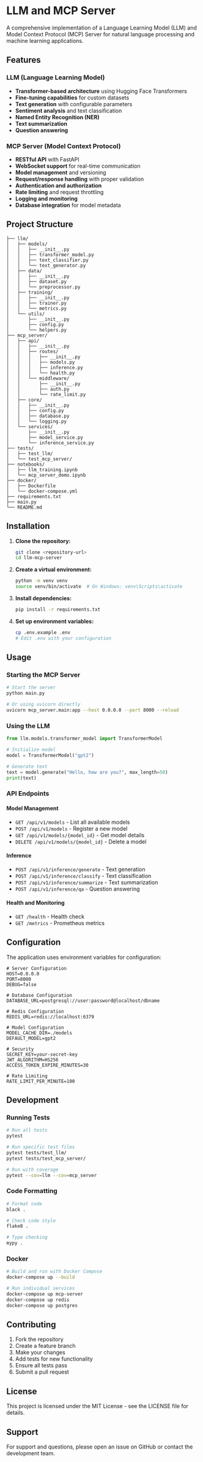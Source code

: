 # LLM and MCP Server

A comprehensive implementation of a Language Learning Model (LLM) and Model Context Protocol (MCP) Server for natural language processing and machine learning applications.

## Features

### LLM (Language Learning Model)
- **Transformer-based architecture** using Hugging Face Transformers
- **Fine-tuning capabilities** for custom datasets
- **Text generation** with configurable parameters
- **Sentiment analysis** and text classification
- **Named Entity Recognition (NER)**
- **Text summarization**
- **Question answering**

### MCP Server (Model Context Protocol)
- **RESTful API** with FastAPI
- **WebSocket support** for real-time communication
- **Model management** and versioning
- **Request/response handling** with proper validation
- **Authentication and authorization**
- **Rate limiting** and request throttling
- **Logging and monitoring**
- **Database integration** for model metadata

## Project Structure

```
├── llm/
│   ├── models/
│   │   ├── __init__.py
│   │   ├── transformer_model.py
│   │   ├── text_classifier.py
│   │   └── text_generator.py
│   ├── data/
│   │   ├── __init__.py
│   │   ├── dataset.py
│   │   └── preprocessor.py
│   ├── training/
│   │   ├── __init__.py
│   │   ├── trainer.py
│   │   └── metrics.py
│   └── utils/
│       ├── __init__.py
│       ├── config.py
│       └── helpers.py
├── mcp_server/
│   ├── api/
│   │   ├── __init__.py
│   │   ├── routes/
│   │   │   ├── __init__.py
│   │   │   ├── models.py
│   │   │   ├── inference.py
│   │   │   └── health.py
│   │   └── middleware/
│   │       ├── __init__.py
│   │       ├── auth.py
│   │       └── rate_limit.py
│   ├── core/
│   │   ├── __init__.py
│   │   ├── config.py
│   │   ├── database.py
│   │   └── logging.py
│   └── services/
│       ├── __init__.py
│       ├── model_service.py
│       └── inference_service.py
├── tests/
│   ├── test_llm/
│   └── test_mcp_server/
├── notebooks/
│   ├── llm_training.ipynb
│   └── mcp_server_demo.ipynb
├── docker/
│   ├── Dockerfile
│   └── docker-compose.yml
├── requirements.txt
├── main.py
└── README.md
```

## Installation

1. **Clone the repository:**
   ```bash
   git clone <repository-url>
   cd llm-mcp-server
   ```

2. **Create a virtual environment:**
   ```bash
   python -m venv venv
   source venv/bin/activate  # On Windows: venv\Scripts\activate
   ```

3. **Install dependencies:**
   ```bash
   pip install -r requirements.txt
   ```

4. **Set up environment variables:**
   ```bash
   cp .env.example .env
   # Edit .env with your configuration
   ```

## Usage

### Starting the MCP Server

```bash
# Start the server
python main.py

# Or using uvicorn directly
uvicorn mcp_server.main:app --host 0.0.0.0 --port 8000 --reload
```

### Using the LLM

```python
from llm.models.transformer_model import TransformerModel

# Initialize model
model = TransformerModel("gpt2")

# Generate text
text = model.generate("Hello, how are you?", max_length=50)
print(text)
```

### API Endpoints

#### Model Management
- `GET /api/v1/models` - List all available models
- `POST /api/v1/models` - Register a new model
- `GET /api/v1/models/{model_id}` - Get model details
- `DELETE /api/v1/models/{model_id}` - Delete a model

#### Inference
- `POST /api/v1/inference/generate` - Text generation
- `POST /api/v1/inference/classify` - Text classification
- `POST /api/v1/inference/summarize` - Text summarization
- `POST /api/v1/inference/qa` - Question answering

#### Health and Monitoring
- `GET /health` - Health check
- `GET /metrics` - Prometheus metrics

## Configuration

The application uses environment variables for configuration:

```env
# Server Configuration
HOST=0.0.0.0
PORT=8000
DEBUG=false

# Database Configuration
DATABASE_URL=postgresql://user:password@localhost/dbname

# Redis Configuration
REDIS_URL=redis://localhost:6379

# Model Configuration
MODEL_CACHE_DIR=./models
DEFAULT_MODEL=gpt2

# Security
SECRET_KEY=your-secret-key
JWT_ALGORITHM=HS256
ACCESS_TOKEN_EXPIRE_MINUTES=30

# Rate Limiting
RATE_LIMIT_PER_MINUTE=100
```

## Development

### Running Tests

```bash
# Run all tests
pytest

# Run specific test files
pytest tests/test_llm/
pytest tests/test_mcp_server/

# Run with coverage
pytest --cov=llm --cov=mcp_server
```

### Code Formatting

```bash
# Format code
black .

# Check code style
flake8 .

# Type checking
mypy .
```

### Docker

```bash
# Build and run with Docker Compose
docker-compose up --build

# Run individual services
docker-compose up mcp-server
docker-compose up redis
docker-compose up postgres
```

## Contributing

1. Fork the repository
2. Create a feature branch
3. Make your changes
4. Add tests for new functionality
5. Ensure all tests pass
6. Submit a pull request

## License

This project is licensed under the MIT License - see the LICENSE file for details.

## Support

For support and questions, please open an issue on GitHub or contact the development team.